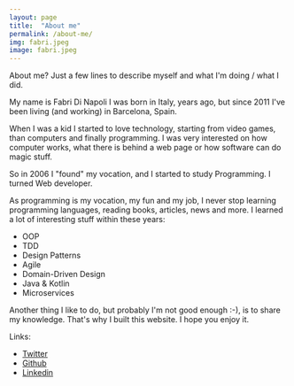 ```yaml
---
layout: page
title:  "About me"
permalink: /about-me/
img: fabri.jpeg
image: fabri.jpeg
---
```


About me? Just a few lines to describe myself and what I'm doing / what I did.

My name is Fabri Di Napoli
I was born in Italy, years ago, but since 2011 I've been living (and working) in Barcelona, Spain.

When I was a kid I started to love technology, starting from video games, than computers and finally programming.
I was very interested on how computer works, what there is behind a web page or how software can do magic stuff.

So in 2006 I "found" my vocation, and I started to study Programming. I turned Web developer.

As programming is my vocation, my fun and my job, I never stop learning programming languages, reading books, articles, news and more.
I learned a lot of interesting stuff within these years:
- OOP
- TDD
- Design Patterns
- Agile
- Domain-Driven Design
- Java & Kotlin
- Microservices

Another thing I like to do, but probably I'm not good enough :-), is to share my knowledge.
That's why I built this website.
I hope you enjoy it.

Links:

* [Twitter](https://twitter.com/Hyunk3l)
* [Github](https://github.com/Hyunk3l)
* [Linkedin](https://www.linkedin.com/in/fabriziodinapoli)
